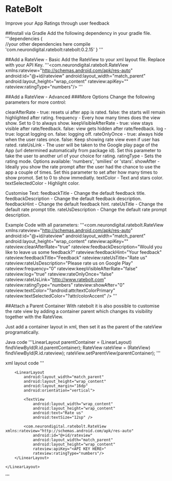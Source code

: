 # RateBolt
Improve your App Ratings through user feedback


##Install via Gradle
Add the following dependency in your gradle file.
'''dependencies {    
    //your other dependencies here
    compile 'com.neurondigital.ratebolt:ratebolt:0.2.15'
}
'''

##Add a RateView - Basic
Add the RateView to your xml layout file. Replace <API KEY HERE> with your API Key.
  '''<com.neurondigital.ratebolt.RateView xmlns:rateview="http://schemas.android.com/apk/res-auto"
                android:id="@+id/rateview"
                android:layout_width="match_parent"
                android:layout_height="wrap_content"
                rateview:apiKey="<API KEY HERE>"
                rateview:ratingType="numbers"/>
  '''
  
##Add a RateView - Advanced
###More Options
Change the following parameters for more control:

clearAfterRate - true: resets ui after app is rated. false: the starts will remain highlighted after rating.
frequency - Every how many times does the view show. Set to 0 to always show.
keepVisibleAfterRate - true: view stays visible after rate/feedback. false: view gets hidden after rate/feedback.
log - true: logcat logging on. false: logging off.
rateOnlyOnce - true: always hide when the user rates once. false: Keep showing rate view even if user has rated.
rateUsLink - The user will be taken to the Google play page of the App (url determined automatically from package id). Set this parameter to take the user to another url of your choice for rating.
ratingType - Sets the rating mode. Options available: 'numbers', 'smilies' or 'stars'.
showAfter - Ideally you show the rate prompt after the user had the chance to use the app a couple of times. Set this parameter to set after how many times to show promot. Set to 0 to show immediatly.
textColor - Text and stars color.
textSelectedColor - Highlight color.

Customise Text:
feedbackTitle - Change the default feedback title.
feedbackDescription - Change the default feedback description.
feedbackHint - Change the default feedback hint.
rateUsTitle - Change the default rate prompt title.
rateUsDescription - Change the default rate prompt description.

Example Code with all parameters:
'''<com.neurondigital.ratebolt.RateView xmlns:rateview="http://schemas.android.com/apk/res-auto"
                android:id="@+id/rateview"
                android:layout_width="match_parent"
                android:layout_height="wrap_content"
                rateview:apiKey="<API KEY HERE>"
                rateview:clearAfterRate="true"
                rateview:feedbackDescription="Would you like to leave us some feedback?"
                rateview:feedbackHint="Your feedback"
                rateview:feedbackTitle="Feedback"
                rateview:rateUsTitle="Rate us"
                rateview:rateUsDescription="Please rate us on Google Play"
                rateview:frequency="0"
                rateview:keepVisibleAfterRate="false"
                rateview:log="true"
                rateview:rateOnlyOnce="false"
                rateview:rateUsLink="http://www.ratebolt.com"
                rateview:ratingType="numbers"
                rateview:showAfter="0"
                rateview:textColor="?android:attr/textColorPrimary"
                rateview:textSelectedColor="?attr/colorAccent" />
  '''
  
##Attach a Parent Container
With ratebolt it is also possible to customise the rate view by adding a container parent which changes its visibility together with the RateView.

Just add a container layout in xml, then set it as the parent of the rateView programatically.

Java code
'''LinearLayout parentContainer = (LinearLayout) findViewById(R.id.parentContainer);
RateView rateView = (RateView) findViewById(R.id.rateview);
rateView.setParentView(parentContainer);
'''

xml layout code
'''
 <LinearLayout
        android:id="@+id/parentContainer"
        android:layout_width="wrap_content"
        android:layout_height="wrap_content"
        android:layout_marginBottom="8dp"
        android:layout_marginTop="8dp"
        android:orientation="vertical">

        <LinearLayout
            android:layout_width="match_parent"
            android:layout_height="wrap_content"
            android:layout_margin="16dp"
            android:orientation="vertical">

            <TextView
                android:layout_width="wrap_content"
                android:layout_height="wrap_content"
                android:text="Rate us"
                android:textSize="12sp" />

            <com.neurondigital.ratebolt.RateView xmlns:rateview="http://schemas.android.com/apk/res-auto"
                android:id="@+id/rateview"
                android:layout_width="match_parent"
                android:layout_height="wrap_content"
                rateview:apiKey="<API KEY HERE>"
                rateview:ratingType="numbers"/>
        </LinearLayout>

    </LinearLayout>
'''
